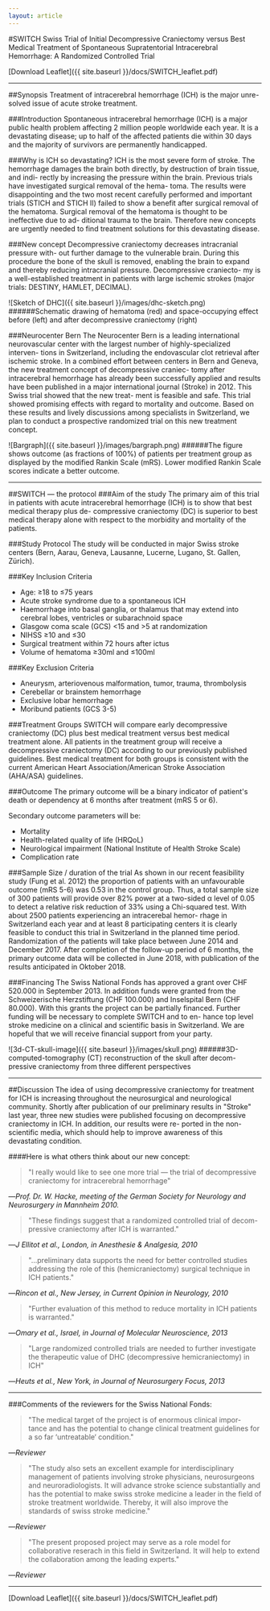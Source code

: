 ```yaml
---
layout: article
---
```


#SWITCH
Swiss Trial of Initial Decompressive Craniectomy versus Best Medical Treatment of Spontaneous Supratentorial Intracerebral Hemorrhage:
A Randomized Controlled Trial

<span class="fa fa-file-pdf-o"></span>
[Download Leaflet]({{ site.baseurl }}/docs/SWITCH_leaflet.pdf)

---

##Synopsis
Treatment of intracerebral hemorrhage (ICH) is the major unre- solved issue of acute stroke treatment.

###Introduction
Spontaneous intracerebral hemorrhage (ICH) is a major public health problem affecting 2 million people worldwide each year. It is a devastating disease; up to half of the affected patients die within 30 days and the majority of survivors are permanently handicapped.

###Why is ICH so devastating?
ICH is the most severe form of stroke. The hemorrhage damages the brain both directly, by destruction of brain tissue, and indi- rectly by increasing the pressure within the brain.
Previous trials have investigated surgical removal of the hema- toma. The results were disappointing and the two most recent carefully performed and important trials (STICH and STICH II) failed to show a benefit after surgical removal of the hematoma. Surgical removal of the hematoma is thought to be ineffective due to ad- ditional trauma to the brain. Therefore new concepts are urgently needed to find treatment solutions for this devastating disease.

###New concept
Decompressive craniectomy decreases intracranial pressure with- out further damage to the vulnerable brain. During this procedure the bone of the skull is removed, enabling the brain to expand and thereby reducing intracranial pressure. Decompressive craniecto- my is a well-established treatment in patients with large ischemic strokes (major trials: DESTINY, HAMLET, DECIMAL).

![Sketch of DHC]({{ site.baseurl }}/images/dhc-sketch.png)
######Schematic drawing of hematoma (red) and space-occupying effect before (left) and after decompressive craniectomy (right)

###Neurocenter Bern
The Neurocenter Bern is a leading international neurovascular center with the largest number of highly-specialized interven- tions in Switzerland, including the endovascular clot retrieval after ischemic stroke. In a combined effort between centers in Bern and Geneva, the new treatment concept of decompressive craniec- tomy after intracerebral hemorrhage has already been successfully applied and results have been published in a major international journal (Stroke) in 2012. This Swiss trial showed that the new treat- ment is feasible and safe. This trial showed promising effects with regard to mortality and outcome. Based on these results and lively discussions among specialists in Switzerland, we plan to conduct a prospective randomized trial on this new treatment concept.

![Bargraph]({{ site.baseurl }}/images/bargraph.png)
######The figure shows outcome (as fractions of 100%) of patients per treatment group as displayed by the modified Rankin Scale (mRS). Lower modified Rankin Scale scores indicate a better outcome.

---

##SWITCH &mdash; the protocol
###Aim of the study
The primary aim of this trial in patients with acute intracerebral hemorrhage (ICH) is to show that best medical therapy plus de- compressive craniectomy (DC) is superior to best medical therapy alone with respect to the morbidity and mortality of the patients.

###Study Protocol
The study will be conducted in major Swiss stroke centers (Bern, Aarau, Geneva, Lausanne, Lucerne, Lugano, St. Gallen, Zürich).

###Key Inclusion Criteria
- Age: &ge;18 to &le;75 years
- Acute stroke syndrome due to a spontaneous ICH
- Haemorrhage into basal ganglia, or thalamus that may extend
into cerebral lobes, ventricles or subarachnoid space
- Glasgow coma scale (GCS) <15 and >5 at randomization 
- NIHSS &ge;10 and &le;30
- Surgical treatment within 72 hours after ictus
- Volume of hematoma &ge;30ml and &le;100ml

###Key Exclusion Criteria
- Aneurysm, arteriovenous malformation, tumor, trauma, thrombolysis
- Cerebellar or brainstem hemorrhage
- Exclusive lobar hemorrhage
- Moribund patients (GCS 3-5)

###Treatment Groups
SWITCH will compare early decompressive craniectomy (DC) plus best medical treatment versus best medical treatment alone.
All patients in the treatment group will receive a decompressive craniectomy (DC) according to our previously published guidelines. Best medical treatment for both groups is consistent with the current American Heart Association/American Stroke Association (AHA/ASA) guidelines.

###Outcome
The primary outcome will be a binary indicator of patient&#39;s death or dependency at 6 months after treatment (mRS 5 or 6). 

Secondary outcome parameters will be:
- Mortality
- Health-related quality of life (HRQoL)
- Neurological impairment (National Institute of Health Stroke
Scale)
- Complication rate

###Sample Size / duration of the trial
As shown in our recent feasibility study (Fung et al. 2012) the proportion of patients with an unfavourable outcome (mRS 5-6) was 0.53 in the control group. Thus, a total sample size of 300 patients will provide over 82% power at a two-sided &alpha; level of 0.05 to detect a relative risk reduction of 33% using a Chi-squared test. With about 2500 patients experiencing an intracerebal hemor- rhage in Switzerland each year and at least 8 participating centers it is clearly feasible to conduct this trial in Switzerland in the planned time period. Randomization of the patients will take place between June 2014 and December 2017. After completion of the follow-up period of 6 months, the primary outcome data will be collected in June 2018, with publication of the results anticipated in Oktober 2018.

###Financing
The Swiss National Fonds has approved a grant over CHF 520.000 in September 2013. In addition funds were granted from the Schweizerische Herzstiftung (CHF 100.000) and Inselspital Bern (CHF 80.000). With this grants the project can be partially financed. Further funding will be necessary to complete SWITCH and to en- hance top level stroke medicine on a clinical and scientific basis in Switzerland. We are hopeful that we will receive financial support from your party.

![3d-CT-skull-image]({{ site.baseurl }}/images/skull.png)
######3D-computed-tomography (CT) reconstruction of the skull after decom- pressive craniectomy from three different perspectives

---

##Discussion
The idea of using decompressive craniectomy for treatment for ICH is increasing throughout the neurosurgical and neurological community. Shortly after publication of our preliminary results in &quot;Stroke&quot; last year, three new studies were published focusing on decompressive craniectomy in ICH. In addition, our results were re- ported in the non-scientific media, which should help to improve awareness of this devastating condition.

####Here is what others think about our new concept:

>&quot;I really would like to see one more trial &mdash; the trial of decompressive craniectomy for intracerebral hemorrhage&quot;

&mdash;<cite>Prof. Dr. W. Hacke, meeting of the German Society for Neurology and Neurosurgery in Mannheim 2010.</cite>

>&quot;These findings suggest that a randomized controlled trial of decom- pressive craniectomy after ICH is warranted.&quot;

&mdash;<cite>J Ellitot et al., London, in Anesthesie & Analgesia, 2010</cite>

>&quot;...preliminary data supports the need for better controlled studies addressing the role of this (hemicraniectomy) surgical technique in ICH patients.&quot;

&mdash;<cite>Rincon et al., New Jersey, in Current Opinion in Neurology, 2010</cite>

>&quot;Further evaluation of this method to reduce mortality in ICH patients
is warranted.&quot;

&mdash;<cite>Omary et al., Israel, in Journal of Molecular Neuroscience, 2013</cite>

>&quot;Large randomized controlled trials are needed to further investigate the therapeutic value of DHC (decompressive hemicraniectomy) in ICH&quot;

&mdash;<cite>Heuts et al., New York, in Journal of Neurosurgery Focus, 2013</cite>

---

###Comments of the reviewers for the Swiss National Fonds:
>&quot;The medical target of the project is of enormous clinical impor- tance and has the potential to change clinical treatment guidelines for a so far &lsquo;untreatable&lsquo; condition.&quot;  

&mdash;<cite>Reviewer</cite>

>&quot;The study also sets an excellent example for interdisciplinary management of patients involving stroke physicians, neurosurgeons and neuroradiologists. It will advance stroke science substantially and has the potential to make swiss stroke medicine a leader in the field of stroke treatment worldwide. Thereby, it will also improve the standards of swiss stroke medicine.&quot;

&mdash;<cite>Reviewer</cite>

>&quot;The present proposed project may serve as a role model for collaborative reserach in this field in Switzerland. It will help to extend the collaboration among the leading experts.&quot;

&mdash;<cite>Reviewer</cite>  

---
<span class="fa fa-file-pdf-o"></span>
[Download Leaflet]({{ site.baseurl }}/docs/SWITCH_leaflet.pdf)

